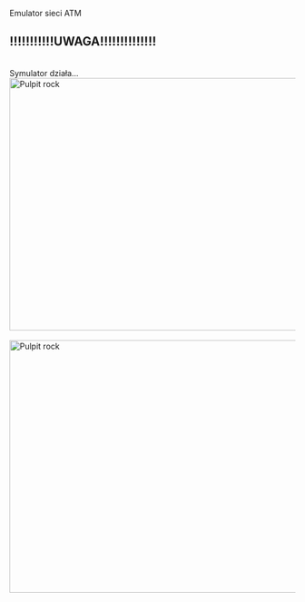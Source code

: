 Emulator sieci ATM

<h2>!!!!!!!!!!!UWAGA!!!!!!!!!!!!!!</h2><br>
Symulator działa... <br>

<img src='http://mion.elka.pw.edu.pl/~gbarczyn/ATMlogo.png' alt='Pulpit rock' border='0' width='548' height='445' />
<br>
<br>

<img src='http://img828.imageshack.us/img828/2981/atmsimworkflow.png' alt='Pulpit rock' border='0' width='548' height='445' />